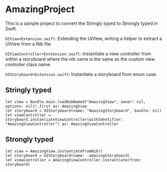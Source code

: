 # AmazingProject
This is a sample project to convert the Stringly typed to Strongly typed in Swift.

`UIView+Extension.swift`: Extending the UIView, writing a helper to extract a UIView from a Nib file.

`UIViewController+Exntension.swift`: Instantiate a view controller from within a storyboard where the nib name is the same as the custom view controller class name.

`UIStoryboard+Extension.swift`: Instantiate a storyboard from enum case.

## Stringly typed
```
let view = Bundle.main.loadNibNamed("AmazingView", owner: nil, options: nil)!.first as! AmazingView
let storyboard = UIStoryboard(name: "AmazingStoryboard", bundle: nil)
let viewController = storyboard.instantiateViewController(withIdentifier: "AmazingViewController") as! AmazingViewController
```
## Strongly typed
```
let view = AmazingView.instantiateFromNib()
let storyboard = UIStoryboard(name: .amazingStoryboard)
let viewController = AmazingViewController.instantiate(from: storyboard)
```
